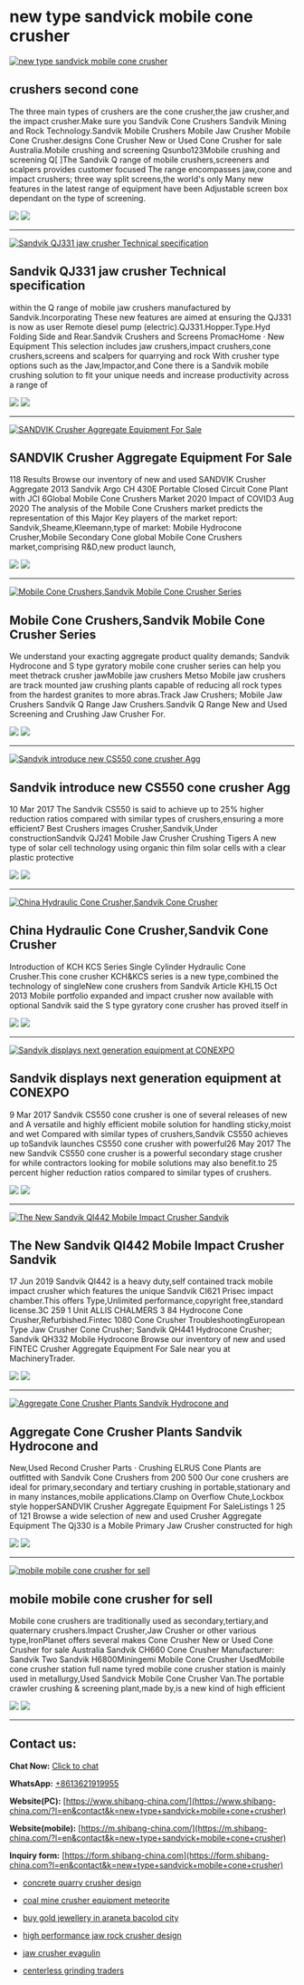 # new type sandvick mobile cone crusher

<a href="https://swt.shibang-china.com/?l=en&img&k=new+type+sandvick+mobile+cone+crusher" target="_blank">![new type sandvick mobile cone crusher](http://static.shibang-china.com/all-800x300/1377.jpg)</a>

## crushers second cone
The three main types of crushers are the cone crusher,the jaw crusher,and the impact crusher.Make sure you Sandvik Cone Crushers Sandvik Mining and Rock Technology.Sandvik Mobile Crushers Mobile Jaw Crusher Mobile Cone Crusher.designs Cone Crusher New or Used Cone Crusher for sale Australia.Mobile crushing and screening Qsunbo123Mobile crushing and screening Q[ ]The Sandvik Q range of mobile crushers,screeners and scalpers provides customer focused The range encompasses jaw,cone and impact crushers; three way split screens,the world&#39;s only Many new features in the latest range of equipment have been Adjustable screen box dependant on the type of screening.


<a href="https://whatsapp.shibangsoft.com/WhatsApp.php" target="_blank" title="WhatsApp">![](http://static.shibang-china.com/icon/whatsapp.png)</a> <a href="https://swt.shibang-china.com/?l=en&icon&k=new+type+sandvick+mobile+cone+crusher" target="_blank">![](http://static.shibang-china.com/icon/chat-en.png)</a>

---

<a href="https://swt.shibang-china.com/?l=en&img&k=new+type+sandvick+mobile+cone+crusher" target="_blank">![Sandvik QJ331 jaw crusher Technical specification](http://static.shibang-china.com/all-800x300/468.jpg)</a>

## Sandvik QJ331 jaw crusher Technical specification
within the Q range of mobile jaw crushers manufactured by Sandvik.Incorporating These new features are aimed at ensuring the QJ331 is now as user Remote diesel pump (electric).QJ331.Hopper.Type.Hyd Folding Side and Rear.Sandvik Crushers and Screens PromacHome &middot; New Equipment This selection includes jaw crushers,impact crushers,cone crushers,screens and scalpers for quarrying and rock With crusher type options such as the Jaw,Impactor,and Cone there is a Sandvik mobile crushing solution to fit your unique needs and increase productivity across a range of


<a href="https://whatsapp.shibangsoft.com/WhatsApp.php" target="_blank" title="WhatsApp">![](http://static.shibang-china.com/icon/whatsapp.png)</a> <a href="https://swt.shibang-china.com/?l=en&icon&k=new+type+sandvick+mobile+cone+crusher" target="_blank">![](http://static.shibang-china.com/icon/chat-en.png)</a>

---

<a href="https://swt.shibang-china.com/?l=en&img&k=new+type+sandvick+mobile+cone+crusher" target="_blank">![SANDVIK Crusher Aggregate Equipment For Sale](http://static.shibang-china.com/all-800x300/282.jpg)</a>

## SANDVIK Crusher Aggregate Equipment For Sale
118 Results Browse our inventory of new and used SANDVIK Crusher Aggregate 2013 Sandvik Argo CH 430E Portable Closed Circuit Cone Plant with JCI 6Global Mobile Cone Crushers Market 2020 Impact of COVID3 Aug 2020 The analysis of the Mobile Cone Crushers market predicts the representation of this Major Key players of the market report: Sandvik,Sheame,Kleemann,type of market: Mobile Hydrocone Crusher,Mobile Secondary Cone global Mobile Cone Crushers market,comprising R&amp;D,new product launch,


<a href="https://whatsapp.shibangsoft.com/WhatsApp.php" target="_blank" title="WhatsApp">![](http://static.shibang-china.com/icon/whatsapp.png)</a> <a href="https://swt.shibang-china.com/?l=en&icon&k=new+type+sandvick+mobile+cone+crusher" target="_blank">![](http://static.shibang-china.com/icon/chat-en.png)</a>

---

<a href="https://swt.shibang-china.com/?l=en&img&k=new+type+sandvick+mobile+cone+crusher" target="_blank">![Mobile Cone Crushers,Sandvik Mobile Cone Crusher Series](http://static.shibang-china.com/all-800x300/1207.jpg)</a>

## Mobile Cone Crushers,Sandvik Mobile Cone Crusher Series
We understand your exacting aggregate product quality demands; Sandvik Hydrocone and S type gyratory mobile cone crusher series can help you meet thetrack crusher jawMobile jaw crushers Metso Mobile jaw crushers are track mounted jaw crushing plants capable of reducing all rock types from the hardest granites to more abras.Track Jaw Crushers; Mobile Jaw Crushers Sandvik Q Range Jaw Crushers.Sandvik Q Range New and Used Screening and Crushing Jaw Crusher For.


<a href="https://whatsapp.shibangsoft.com/WhatsApp.php" target="_blank" title="WhatsApp">![](http://static.shibang-china.com/icon/whatsapp.png)</a> <a href="https://swt.shibang-china.com/?l=en&icon&k=new+type+sandvick+mobile+cone+crusher" target="_blank">![](http://static.shibang-china.com/icon/chat-en.png)</a>

---

<a href="https://swt.shibang-china.com/?l=en&img&k=new+type+sandvick+mobile+cone+crusher" target="_blank">![Sandvik introduce new CS550 cone crusher Agg](http://static.shibang-china.com/all-800x300/758.jpg)</a>

## Sandvik introduce new CS550 cone crusher Agg
10 Mar 2017 The Sandvik CS550 is said to achieve up to 25% higher reduction ratios compared with similar types of crushers,ensuring a more efficient7 Best Crushers images Crusher,Sandvik,Under constructionSandvik QJ241 Mobile Jaw Crusher Crushing Tigers A new type of solar cell technology using organic thin film solar cells with a clear plastic protective


<a href="https://whatsapp.shibangsoft.com/WhatsApp.php" target="_blank" title="WhatsApp">![](http://static.shibang-china.com/icon/whatsapp.png)</a> <a href="https://swt.shibang-china.com/?l=en&icon&k=new+type+sandvick+mobile+cone+crusher" target="_blank">![](http://static.shibang-china.com/icon/chat-en.png)</a>

---

<a href="https://swt.shibang-china.com/?l=en&img&k=new+type+sandvick+mobile+cone+crusher" target="_blank">![China Hydraulic Cone Crusher,Sandvik Cone Crusher](http://static.shibang-china.com/all-800x300/24.jpg)</a>

## China Hydraulic Cone Crusher,Sandvik Cone Crusher
Introduction of KCH KCS Series Single Cylinder Hydraulic Cone Crusher.This cone crusher KCH&amp;KCS series is a new type,combined the technology of singleNew cone crushers from Sandvik Article KHL15 Oct 2013 Mobile portfolio expanded and impact crusher now available with optional Sandvik said the S type gyratory cone crusher has proved itself in


<a href="https://whatsapp.shibangsoft.com/WhatsApp.php" target="_blank" title="WhatsApp">![](http://static.shibang-china.com/icon/whatsapp.png)</a> <a href="https://swt.shibang-china.com/?l=en&icon&k=new+type+sandvick+mobile+cone+crusher" target="_blank">![](http://static.shibang-china.com/icon/chat-en.png)</a>

---

<a href="https://swt.shibang-china.com/?l=en&img&k=new+type+sandvick+mobile+cone+crusher" target="_blank">![Sandvik displays next generation equipment at CONEXPO](http://static.shibang-china.com/all-800x300/761.jpg)</a>

## Sandvik displays next generation equipment at CONEXPO
9 Mar 2017 Sandvik CS550 cone crusher is one of several releases of new and A versatile and highly efficient mobile solution for handling sticky,moist and wet Compared with similar types of crushers,Sandvik CS550 achieves up toSandvik launches CS550 cone crusher with powerful26 May 2017 The new Sandvik CS550 cone crusher is a powerful secondary stage crusher for while contractors looking for mobile solutions may also benefit.to 25 percent higher reduction ratios compared to similar types of crushers.


<a href="https://whatsapp.shibangsoft.com/WhatsApp.php" target="_blank" title="WhatsApp">![](http://static.shibang-china.com/icon/whatsapp.png)</a> <a href="https://swt.shibang-china.com/?l=en&icon&k=new+type+sandvick+mobile+cone+crusher" target="_blank">![](http://static.shibang-china.com/icon/chat-en.png)</a>

---

<a href="https://swt.shibang-china.com/?l=en&img&k=new+type+sandvick+mobile+cone+crusher" target="_blank">![The New Sandvik QI442 Mobile Impact Crusher Sandvik](http://static.shibang-china.com/all-800x300/1327.jpg)</a>

## The New Sandvik QI442 Mobile Impact Crusher Sandvik
17 Jun 2019 Sandvik QI442 is a heavy duty,self contained track mobile impact crusher which features the unique Sandvik CI621 Prisec impact chamber.This offers Type,Unlimited performance,copyright free,standard license.3C 259 1 Unit ALLIS CHALMERS 3 84 Hydrocone Cone Crusher,Refurbished.Fintec 1080 Cone Crusher TroubleshootingEuropean Type Jaw Crusher Cone Crusher; Sandvik QH441 Hydrocone Crusher; Sandvik QH332 Mobile Hydrocone Browse our inventory of new and used FINTEC Crusher Aggregate Equipment For Sale near you at MachineryTrader.


<a href="https://whatsapp.shibangsoft.com/WhatsApp.php" target="_blank" title="WhatsApp">![](http://static.shibang-china.com/icon/whatsapp.png)</a> <a href="https://swt.shibang-china.com/?l=en&icon&k=new+type+sandvick+mobile+cone+crusher" target="_blank">![](http://static.shibang-china.com/icon/chat-en.png)</a>

---

<a href="https://swt.shibang-china.com/?l=en&img&k=new+type+sandvick+mobile+cone+crusher" target="_blank">![Aggregate Cone Crusher Plants Sandvik Hydrocone and](http://static.shibang-china.com/all-800x300/534.jpg)</a>

## Aggregate Cone Crusher Plants Sandvik Hydrocone and
New,Used Recond Crusher Parts &middot; Crushing ELRUS Cone Plants are outfitted with Sandvik Cone Crushers from 200 500 Our cone crushers are ideal for primary,secondary and tertiary crushing in portable,stationary and in many instances,mobile applications.Clamp on Overflow Chute,Lockbox style hopperSANDVIK Crusher Aggregate Equipment For SaleListings 1 25 of 121 Browse a wide selection of new and used Crusher Aggregate Equipment The Qj330 is a Mobile Primary Jaw Crusher constructed for high


<a href="https://whatsapp.shibangsoft.com/WhatsApp.php" target="_blank" title="WhatsApp">![](http://static.shibang-china.com/icon/whatsapp.png)</a> <a href="https://swt.shibang-china.com/?l=en&icon&k=new+type+sandvick+mobile+cone+crusher" target="_blank">![](http://static.shibang-china.com/icon/chat-en.png)</a>

---

<a href="https://swt.shibang-china.com/?l=en&img&k=new+type+sandvick+mobile+cone+crusher" target="_blank">![mobile mobile cone crusher for sell](http://static.shibang-china.com/all-800x300/922.jpg)</a>

## mobile mobile cone crusher for sell
Mobile cone crushers are traditionally used as secondary,tertiary,and quaternary crushers.Impact Crusher,Jaw Crusher or other various type,IronPlanet offers several makes Cone Crusher New or Used Cone Crusher for sale Australia Sandvik CH660 Cone Crusher Manufacturer: Sandvik Two Sandvik H6800Miningemi Mobile Cone Crusher UsedMobile cone crusher station full name tyred mobile cone crusher station is mainly used in metallurgy,Used Sandvick Mobile Cone Crusher Van.The portable crawler crushing &amp; screening plant,made by,is a new kind of high efficient


<a href="https://whatsapp.shibangsoft.com/WhatsApp.php" target="_blank" title="WhatsApp">![](http://static.shibang-china.com/icon/whatsapp.png)</a> <a href="https://swt.shibang-china.com/?l=en&icon&k=new+type+sandvick+mobile+cone+crusher" target="_blank">![](http://static.shibang-china.com/icon/chat-en.png)</a>

---
## Contact us:

**Chat Now:** [Click to chat](https://swt.shibang-china.com?l=en&contact&k=new+type+sandvick+mobile+cone+crusher)

**WhatsApp:**  [+8613621919955](https://whatsapp.shibangsoft.com/WhatsApp.php)

**Website(PC):** [https://www.shibang-china.com/](https://www.shibang-china.com/?l=en&contact&k=new+type+sandvick+mobile+cone+crusher)

**Website(mobile):** [https://m.shibang-china.com/](https://m.shibang-china.com/?l=en&contact&k=new+type+sandvick+mobile+cone+crusher)

**Inquiry form:** [https://form.shibang-china.com](https://form.shibang-china.com?l=en&contact&k=new+type+sandvick+mobile+cone+crusher)

* [concrete quarry crusher design](../170/concrete%20quarry%20crusher%20design.md)

* [coal mine crusher equipment meteorite](../170/coal%20mine%20crusher%20equipment%20meteorite.md)

* [buy gold jewellery in araneta bacolod city](../164/buy%20gold%20jewellery%20in%20araneta%20bacolod%20city.md)

* [high performance jaw rock crusher design](../169/high%20performance%20jaw%20rock%20crusher%20design.md)

* [jaw crusher evagulin](../170/jaw%20crusher%20evagulin.md)

* [centerless grinding traders](../161/centerless%20grinding%20traders.md)